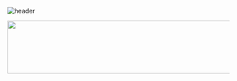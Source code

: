 ![header](https://capsule-render.vercel.app/api?type=waving&color=auto&height=200&section=header&text=B's&nbsp;GitHub&fontSize=90)

<a href="https://github.com/devxb/gitanimals">
  <img src="https://render.gitanimals.org/lines/seohyunjun?pet-id=1" width="1000" height="120"/>
</a>

<!--
[![Top Langs](https://github-readme-stats.vercel.app/api/top-langs/?username=seohyunjun&layout=compact&theme=dark)](https://github.com/seohyunjun/github-readme-stats)
-->

<!-- 
![Hyunjun's GitHub stats](https://github-readme-stats.vercel.app/api?username=seohyunjun&theme=dark) 
-->

<!--
**seohyunjun/seohyunjun** is a ✨ _special_ ✨ repository because its `README.md` (this file) appears on your GitHub profile.

Here are some ideas to get you started:

- 🔭 I’m currently working on ...
- 🌱 I’m currently learning ...
- 👯 I’m looking to collaborate on ...
- 🤔 I’m looking for help with ...
- 💬 Ask me about ...
- 📫 How to reach me: ...
- 😄 Pronouns: ...
- ⚡ Fun fact: ...
-->
